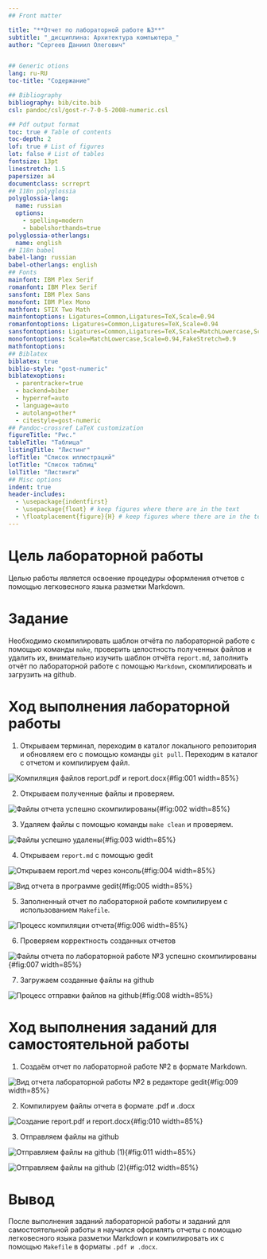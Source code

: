 ```yaml
---
## Front matter

title: "**Отчет по лабораторной работе №3**"
subtitle: "_дисциплина: Архитектура компьютера_"
author: "Сергеев Даниил Олегович"


## Generic otions
lang: ru-RU
toc-title: "Содержание"

## Bibliography
bibliography: bib/cite.bib
csl: pandoc/csl/gost-r-7-0-5-2008-numeric.csl

## Pdf output format
toc: true # Table of contents
toc-depth: 2
lof: true # List of figures
lot: false # List of tables
fontsize: 13pt
linestretch: 1.5
papersize: a4
documentclass: scrreprt
## I18n polyglossia
polyglossia-lang:
  name: russian
  options:
	- spelling=modern
	- babelshorthands=true
polyglossia-otherlangs:
  name: english
## I18n babel
babel-lang: russian
babel-otherlangs: english
## Fonts
mainfont: IBM Plex Serif
romanfont: IBM Plex Serif
sansfont: IBM Plex Sans
monofont: IBM Plex Mono
mathfont: STIX Two Math
mainfontoptions: Ligatures=Common,Ligatures=TeX,Scale=0.94
romanfontoptions: Ligatures=Common,Ligatures=TeX,Scale=0.94
sansfontoptions: Ligatures=Common,Ligatures=TeX,Scale=MatchLowercase,Scale=0.94
monofontoptions: Scale=MatchLowercase,Scale=0.94,FakeStretch=0.9
mathfontoptions:
## Biblatex
biblatex: true
biblio-style: "gost-numeric"
biblatexoptions:
  - parentracker=true
  - backend=biber
  - hyperref=auto
  - language=auto
  - autolang=other*
  - citestyle=gost-numeric
## Pandoc-crossref LaTeX customization
figureTitle: "Рис."
tableTitle: "Таблица"
listingTitle: "Листинг"
lofTitle: "Список иллюстраций"
lotTitle: "Список таблиц"
lolTitle: "Листинги"
## Misc options
indent: true
header-includes:
  - \usepackage{indentfirst}
  - \usepackage{float} # keep figures where there are in the text
  - \floatplacement{figure}{H} # keep figures where there are in the text
---
```


# Цель лабораторной работы

Целью работы является освоение процедуры оформления отчетов с помощью легковесного языка разметки Markdown.

# Задание

Необходимо скомпилировать шаблон отчёта по лабораторной работе с помощью команды ``` make ```, проверить целостность полученных файлов и удалить их, внимательно изучить шаблон отчёта ``` report.md ```, заполнить отчёт по лабораторной работе с помощью ``` Markdown ```, скомпилировать и загрузить на github.

# Ход выполнения лабораторной работы

1. Открываем терминал, переходим в каталог локального репозитория и обновляем его с помощью команды ``` git pull ```. Переходим в каталог с отчетом и компилируем файл.

![Компиляция файлов report.pdf и report.docx](image/1.PNG){#fig:001 width=85%}

2. Открываем полученные файлы и проверяем.

![Файлы отчета успешно скомпилированы](image/2.PNG){#fig:002 width=85%}

3. Удаляем файлы с помощью команды ``` make clean ``` и проверяем.

![Файлы успешно удалены](image/3.PNG){#fig:003 width=85%}

4. Открываем ``` report.md ``` с помощью gedit

![Открываем report.md через консоль](image/4.PNG){#fig:004 width=85%}

![Вид отчета в программе gedit](image/5.PNG){#fig:005 width=85%}

5. Заполненный отчет по лабораторной работе компилируем с использованием ``` Makefile ```.

![Процесс компиляции отчета](image/6.PNG){#fig:006 width=85%}

6. Проверяем корректность созданных отчетов

![Файлы отчета по лабораторной работе №3 успешно скомпилированы](image/7.PNG){#fig:007 width=85%}

7. Загружаем созданные файлы на github

![Процесс отправки файлов на github](image/8.PNG){#fig:008 width=85%}

# Ход выполнения заданий для самостоятельной работы

1. Создаём отчет по лабораторной работе №2 в формате Markdown.

![Вид отчета лабораторной работы №2 в редакторе gedit](image/9.PNG){#fig:009 width=85%}

2. Компилируем файлы отчета в формате .pdf и .docx

![Создание report.pdf и report.docx](image/10.PNG){#fig:010 width=85%}

3. Отправляем файлы на github

![Отправляем файлы на github (1)](image/11.PNG){#fig:011 width=85%}

![Отправляем файлы на github (2)](image/12.PNG){#fig:012 width=85%}

# Вывод

После выполнения заданий лабораторной работы и заданий для самостоятельной работы я научился оформлять отчеты с помощью легковесного языка разметки Markdown и компилировать их с помощью ``` Makefile ``` в форматы ``` .pdf и .docx ```.



